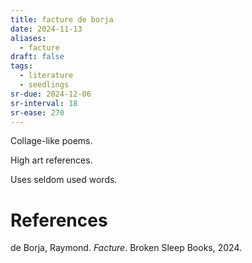 ```yaml
---
title: facture de borja
date: 2024-11-13
aliases:
  - facture
draft: false
tags:
  - literature
  - seedlings
sr-due: 2024-12-06
sr-interval: 18
sr-ease: 270
---
```

Collage-like poems.

High art references.

Uses seldom used words.

# References

de Borja, Raymond. _Facture_. Broken Sleep Books, 2024.